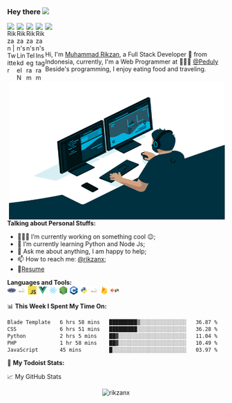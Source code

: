 ### Hey there <img src="https://media.giphy.com/media/hvRJCLFzcasrR4ia7z/giphy.gif" width="25px">
<a href="https://twitter.com/rikzanx">
  <img align="left" alt="Rikzan | Twitter" width="22px" src="https://cdn.jsdelivr.net/npm/simple-icons@v3/icons/twitter.svg" />
</a>
<a href="https://www.linkedin.com/in/rikzanx/">
  <img align="left" alt="Rikzan's LinkdeIN" width="22px" src="https://cdn.jsdelivr.net/npm/simple-icons@v3/icons/linkedin.svg" />
</a>
<a href="https://t.me/rikzanx">
  <img align="left" alt="Rikzan's Telegram" width="22px" src="https://cdn.jsdelivr.net/npm/simple-icons@v3/icons/telegram.svg" />
</a>
<a href="https://www.instagram.com/rikzanx/">
  <img align="left" alt="Rikzan's Instagram" width="22px" src="https://cdn.jsdelivr.net/npm/simple-icons@v3/icons/instagram.svg" />
</a>

![](https://visitor-badge.glitch.me/badge?page_id=rikzanx.rikzanx)

<br />

Hi, I'm [Muhammad Rikzan](https://instagram.com/rikzanx/), a Full Stack Developer 🚀 from Indonesia, currently, I'm a Web Programmer at 🙍🏽‍♂️ [@Peduly](https://peduly.com/) Beside's programming, I enjoy eating food and traveling.

  <img align="right" alt="GIF" src="https://github.com/rikzanx/rikzanx/blob/master/code.gif?raw=true" width="500" height="320" />
  
**Talking about Personal Stuffs:**

- 👨🏽‍💻 I’m currently working on something cool :wink:;
- 🌱 I’m currently learning Python and Node Js; 
- 💬 Ask me about anything, I am happy to help;
- 📫 How to reach me: [@rikzanx](https://instagram.com/rikzanx);
- 📝[Resume](https://drive.google.com/file/d/1BrzcdvDP-zBO0ls_299kTq9MKbWuDawI/view?usp=sharing)

**Languages and Tools:**  
<code><img height="20" src="https://raw.githubusercontent.com/github/explore/ccc16358ac4530c6a69b1b80c7223cd2744dea83/topics/php/php.png"></code>
<code><img height="20" src="https://raw.githubusercontent.com/github/explore/80688e429a7d4ef2fca1e82350fe8e3517d3494d/topics/mysql/mysql.png"></code>
<code><img height="20" src="https://raw.githubusercontent.com/github/explore/80688e429a7d4ef2fca1e82350fe8e3517d3494d/topics/javascript/javascript.png"></code>
<code><img height="20" src="https://raw.githubusercontent.com/github/explore/80688e429a7d4ef2fca1e82350fe8e3517d3494d/topics/vue/vue.png"></code>
<code><img height="20" src="https://raw.githubusercontent.com/github/explore/80688e429a7d4ef2fca1e82350fe8e3517d3494d/topics/react/react.png"></code>
<code><img height="20" src="https://raw.githubusercontent.com/github/explore/80688e429a7d4ef2fca1e82350fe8e3517d3494d/topics/nodejs/nodejs.png"></code>
<code><img height="20" src="https://raw.githubusercontent.com/github/explore/80688e429a7d4ef2fca1e82350fe8e3517d3494d/topics/cpp/cpp.png"></code>
<code><img height="20" src="https://raw.githubusercontent.com/github/explore/80688e429a7d4ef2fca1e82350fe8e3517d3494d/topics/python/python.png"></code>
<code><img height="20" src="https://raw.githubusercontent.com/github/explore/80688e429a7d4ef2fca1e82350fe8e3517d3494d/topics/mysql/mysql.png"></code>
<code><img height="20" src="https://raw.githubusercontent.com/github/explore/80688e429a7d4ef2fca1e82350fe8e3517d3494d/topics/firebase/firebase.png"></code>
<code><img height="20" src="https://raw.githubusercontent.com/github/explore/80688e429a7d4ef2fca1e82350fe8e3517d3494d/topics/git/git.png"></code>

📊 **This Week I Spent My Time On:**
<!--START_SECTION:waka-->
```text
Blade Template   6 hrs 58 mins   █████████▒░░░░░░░░░░░░░░░   36.87 % 
CSS              6 hrs 51 mins   █████████░░░░░░░░░░░░░░░░   36.28 % 
Python           2 hrs 5 mins    ██▓░░░░░░░░░░░░░░░░░░░░░░   11.04 % 
PHP              1 hr 58 mins    ██▓░░░░░░░░░░░░░░░░░░░░░░   10.49 % 
JavaScript       45 mins         █░░░░░░░░░░░░░░░░░░░░░░░░   03.97 % 
```
<!--END_SECTION:waka-->

🚧 **My Todoist Stats:**
<!-- TODO-IST:START -->
<!-- TODO-IST:END -->


📈 My GitHub Stats

<p align="center"> <img src="https://github-readme-stats.vercel.app/api?username=rikzanx&show_icons=true&theme=gotham" alt="rikzanx" />




